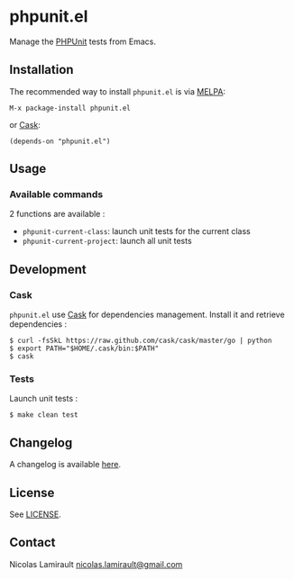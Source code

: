 # phpunit.el

Manage the [PHPUnit](http://phpunit.de) tests from Emacs.

## Installation

The recommended way to install ``phpunit.el`` is via [MELPA](http://melpa.milkbox.net/):

    M-x package-install phpunit.el

or [Cask](https://github.com/cask/cask):

	(depends-on "phpunit.el")


## Usage

### Available commands

2 functions are available :
* `phpunit-current-class`: launch unit tests for the current class
* `phpunit-current-project`: launch all unit tests


## Development

### Cask

``phpunit.el`` use [Cask](https://github.com/cask/cask) for dependencies
management. Install it and retrieve dependencies :

    $ curl -fsSkL https://raw.github.com/cask/cask/master/go | python
    $ export PATH="$HOME/.cask/bin:$PATH"
    $ cask


### Tests

Launch unit tests :

    $ make clean test


## Changelog

A changelog is available [here](ChangeLog.md).


## License

See [LICENSE](LICENSE).


## Contact

Nicolas Lamirault <nicolas.lamirault@gmail.com>
